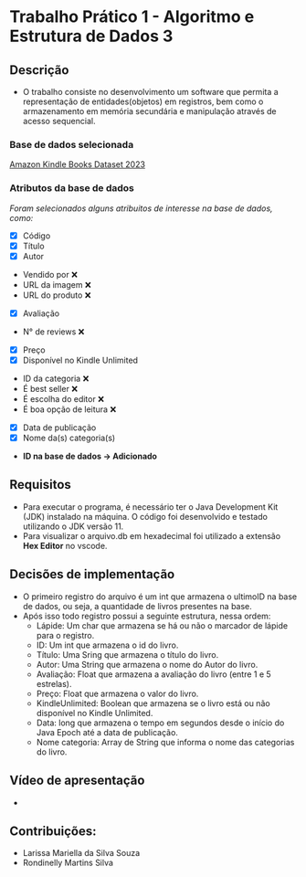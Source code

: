 # Trabalho Prático 1 - Algoritmo e Estrutura de Dados 3

## Descrição
- O trabalho consiste no desenvolvimento um software que permita a representação de entidades(objetos) em registros, bem como o armazenamento em memória secundária e manipulação através de acesso sequencial.

### Base de dados selecionada
[Amazon Kindle Books Dataset 2023](https://www.kaggle.com/datasets/asaniczka/amazon-kindle-books-dataset-2023-130k-books)
  
### Atributos da base de dados
_Foram selecionados alguns atribuitos de interesse na base de dados, como:_
- [x] Código 
- [x] Título 
- [x] Autor 
- Vendido por :x: 
- URL da imagem :x: 
- URL do produto :x: 
- [x] Avaliação 
- N° de reviews :x: 
- [x] Preço 
- [x] Disponível no Kindle Unlimited 
- ID da categoria :x: 
- É best seller :x: 
- É escolha do editor :x: 
- É boa opção de leitura :x: 
- [x] Data de publicação 
- [x] Nome da(s) categoria(s) 

- **ID na base de dados &#8594; Adicionado**

## Requisitos
- Para executar o programa, é necessário ter o Java Development Kit (JDK) instalado na máquina. O código foi desenvolvido e testado utilizando o JDK versão 11.
- Para visualizar o arquivo.db em hexadecimal foi utilizado a extensão **Hex Editor** no vscode.

## Decisões de implementação
- O primeiro registro do arquivo é um int que armazena o ultimoID na base de dados, ou seja, a quantidade de livros presentes na base.
- Após isso todo registro possui a seguinte estrutura, nessa ordem:
    - Lápide: Um char que armazena se há ou não o marcador de lápide para o registro.
    - ID: Um int que armazena o id do livro.
    - Título: Uma Sring que armazena o título do livro.
    - Autor: Uma String que armazena o nome do Autor do livro.
    - Avaliação: Float que armazena a avaliação do livro (entre 1 e 5 estrelas).
    - Preço: Float que armazena o valor do livro.
    - KindleUnlimited: Boolean que armazena se o livro está ou não disponível no Kindle Unlimited.
    - Data: long que armazena o tempo em segundos desde o início do Java Epoch até a data de publicação.
    - Nome categoria: Array de String que informa o nome das categorias do livro.

## Vídeo de apresentação
- 

## Contribuições:

- Larissa Mariella da Silva Souza
- Rondinelly Martins Silva

